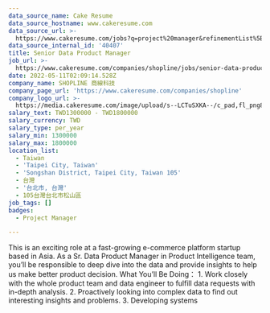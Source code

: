 ```yaml
---
data_source_name: Cake Resume
data_source_hostname: www.cakeresume.com
data_source_url: >-
  https://www.cakeresume.com/jobs?q=project%20manager&refinementList%5Blang_name%5D%5B0%5D=English&refinementList%5Bsalary_type%5D=per_year&range%5Bsalary_range%5D%5Bmin%5D=1000000&page=2
data_source_internal_id: '40407'
title: Senior Data Product Manager
job_url: >-
  https://www.cakeresume.com/companies/shopline/jobs/senior-data-product-manager-5d8b74
date: 2022-05-11T02:09:14.528Z
company_name: SHOPLINE 商線科技
company_page_url: 'https://www.cakeresume.com/companies/shopline'
company_logo_url: >-
  https://media.cakeresume.com/image/upload/s--LCTuSXKA--/c_pad,fl_png8,h_200,w_200/v1568863313/elpclzqvs12aoi2gvswo.png
salary_text: TWD1300000 - TWD1800000
salary_currency: TWD
salary_type: per_year
salary_min: 1300000
salary_max: 1800000
location_list:
  - Taiwan
  - 'Taipei City, Taiwan'
  - 'Songshan District, Taipei City, Taiwan 105'
  - 台灣
  - '台北市, 台灣'
  - 105台灣台北市松山區
job_tags: []
badges:
  - Project Manager

---
```


This is an exciting role at a fast-growing e-commerce platform startup based in Asia. As a Sr. Data Product Manager in Product Intelligence team, you’ll be responsible to deep dive into the data and provide insights to help us make better product decision. What You’ll Be Doing： 1. Work closely with the whole product team and data engineer to fulfill data requests with in-depth analysis. 2. Proactively looking into complex data to find out interesting insights and problems. 3. Developing systems 